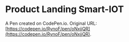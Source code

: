 # Product Landing Smart-IOT

A Pen created on CodePen.io. Original URL: [https://codepen.io/RynoF/pen/oNxjjQR](https://codepen.io/RynoF/pen/oNxjjQR).


